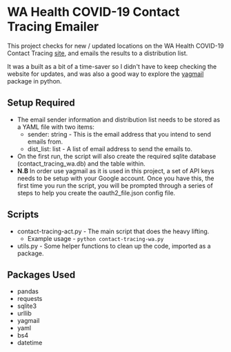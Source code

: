 # WA Health COVID-19 Contact Tracing Emailer

This project checks for new / updated locations on the WA Health COVID-19 Contact Tracing [site](https://www.wa.gov.au/organisation/covid-communications/covid-19-coronavirus-locations-visited-confirmed-cases), and emails the results to a distribution list.

It was a built as a bit of a time-saver so I didn't have to keep checking the website for updates, and was also a good way to explore the [yagmail](https://pypi.org/project/yagmail/) package in python.

## Setup Required

* The email sender information and distribution list needs to be stored as a YAML file with two items:
	* sender: string - This is the email address that you intend to send emails from.
	* dist_list: list - A list of email address to send the emails to.
* On the first run, the script will also create the required sqlite database (contact_tracing_wa.db) and the table within.
* __N.B__ In order use yagmail as it is used in this project, a set of API keys needs to be setup with your Google account. Once you have this, the first time you run the script, you will be prompted through a series of steps to help you create the oauth2_file.json config file.

## Scripts

* contact-tracing-act.py - The main script that does the heavy lifting.
	*  Example usage - `python contact-tracing-wa.py`
* utils.py - Some helper functions to clean up the code, imported as a package.

## Packages Used

* pandas
* requests
* sqlite3
* urllib
* yagmail
* yaml
* bs4
* datetime
